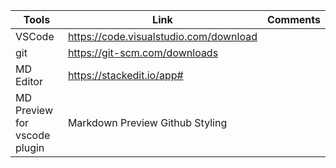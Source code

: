 | Tools | Link  | Comments |
| ------ | ------ | ------ |
| VSCode | https://code.visualstudio.com/download| |
| git | https://git-scm.com/downloads | |
|MD Editor | https://stackedit.io/app# | |
| MD Preview for vscode plugin | Markdown Preview Github Styling||
 
